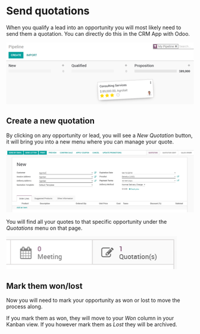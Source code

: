 # Send quotations

When you qualify a lead into an opportunity you will most likely need to
send them a quotation. You can directly do this in the CRM App with
Odoo.

<img src="send_quotes/send_quotes01.png" class="align-center"
alt="image" />

## Create a new quotation

By clicking on any opportunity or lead, you will see a *New Quotation*
button, it will bring you into a new menu where you can manage your
quote.

<img src="send_quotes/send_quotes02.png" class="align-center"
alt="image" />

You will find all your quotes to that specific opportunity under the
*Quotations* menu on that page.

<img src="send_quotes/send_quotes03.png" class="align-center"
alt="image" />

## Mark them won/lost

Now you will need to mark your opportunity as won or lost to move the
process along.

If you mark them as won, they will move to your *Won* column in your
Kanban view. If you however mark them as *Lost* they will be archived.
